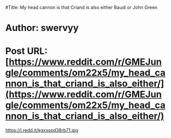 #Title: My head cannon is that Criand is also either Baudi or John Green
# Author: swervyy
# Post URL: [https://www.reddit.com/r/GMEJungle/comments/om22x5/my_head_cannon_is_that_criand_is_also_either/](https://www.reddit.com/r/GMEJungle/comments/om22x5/my_head_cannon_is_that_criand_is_also_either/)


https://i.redd.it/kgxxspd38rb71.jpg